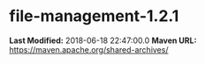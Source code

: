 # file-management-1.2.1

**Last Modified:** 2018-06-18 22:47:00.0
**Maven URL:** https://maven.apache.org/shared-archives/
